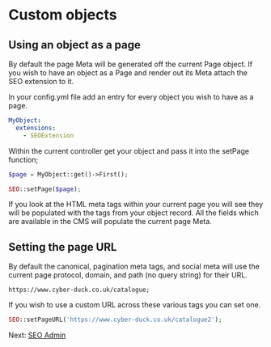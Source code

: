 # Custom objects

## Using an object as a page

By default the page Meta will be generated off the current Page object. If you wish to have an object as a Page and render out its Meta attach the SEO extension to it.

In your config.yml file add an entry for every object you wish to have as a page.

```yml
MyObject:
  extensions:
    - SEOExtension
```

Within the current controller get your object and pass it into the setPage function;

```php
$page = MyObject::get()->First();

SEO::setPage($page);
```

If you look at the HTML meta tags within your current page you will see they will be populated with the tags from your object record. All the fields which are available in the CMS will populate the current page Meta.

## Setting the page URL

By default the canonical, pagination meta tags, and social meta will use the current page protocol, domain, and path (no query string) for their URL. 

```
https://www.cyber-duck.co.uk/catalogue;
```

If you wish to use a custom URL across these various tags you can set one.

```php
SEO::setPageURL('https://www.cyber-duck.co.uk/catalogue2');
```

Next: [SEO Admin](../seo-admin)